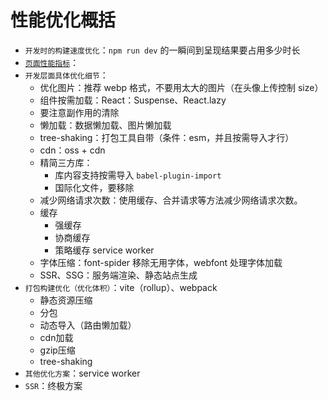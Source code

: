 # 性能优化概括

- `开发时的构建速度优化`：`npm run dev` 的一瞬间到呈现结果要占用多少时长
- [`页面性能指标`](./性能优化指标.md)：
- `开发层面具体优化细节`：
    - 优化图片：推荐 webp 格式，不要用太大的图片（在头像上传控制 size）
    - 组件按需加载：React：Suspense、React.lazy
    - 要注意副作用的清除
    - 懒加载：数据懒加载、图片懒加载
    - tree-shaking：打包工具自带（条件：esm，并且按需导入才行）
    - cdn：oss + cdn
    - 精简三方库：
        - 库内容支持按需导入 `babel-plugin-import`
        - 国际化文件，要移除
    - 减少网络请求次数：使用缓存、合并请求等方法减少网络请求次数。
    - 缓存
        - 强缓存
        - 协商缓存
        - 策略缓存 service worker
    - 字体压缩：font-spider 移除无用字体，webfont 处理字体加载
    - SSR、SSG：服务端渲染、静态站点生成
- `打包构建优化（优化体积）`：vite（rollup）、webpack
    - 静态资源压缩
    - 分包
    - 动态导入（路由懒加载）
    - cdn加载
    - gzip压缩
    - tree-shaking
- `其他优化方案`：service worker
- `SSR`：终极方案